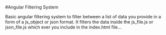 #Angular Filtering System

Basic angular filtering system to filter between a list of data you provide in a form of a js_object or json format.
It filters the data inside the js_file.js or json_file.js which ever you include in the index.html file...